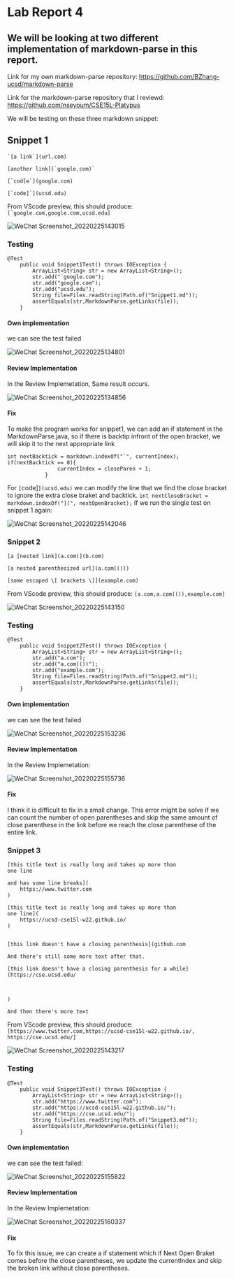 # Lab Report 4

## We will be looking at two different implementation of markdown-parse in this report.

Link for my own markdown-parse repository: https://github.com/BZhang-ucsd/markdown-parse

Link for the markdown-parse repository that I reviewd: https://github.com/nseyoum/CSE15L-Platypus

We will be testing on these three markdown snippet:

## Snippet 1
```
`[a link`](url.com)

[another link](`google.com)`

[`cod[e`](google.com)

[`code]`](ucsd.edu)
```
From VScode preview, this should produce: `` [`google.com,google.com,ucsd.edu] ``

![WeChat Screenshot_20220225143015](https://user-images.githubusercontent.com/97600878/155811849-a3cfdaf4-1826-45c5-9d0e-1d69c3c45e84.png)

### Testing
```
@Test
    public void Snippet1Test() throws IOException {
        ArrayList<String> str = new ArrayList<String>();
        str.add("`google.com");
        str.add("google.com");
        str.add("ucsd.edu");
        String file=Files.readString(Path.of("Snippet1.md"));
        assertEquals(str,MarkdownParse.getLinks(file));
    }
```
#### Own implementation
we can see the test failed

![WeChat Screenshot_20220225134801](https://user-images.githubusercontent.com/97600878/155807663-8a5b0418-5d27-48d5-b7a6-bcde5494c480.png)

#### Review Implementation
In the Review Implemetation, Same result occurs.

![WeChat Screenshot_20220225134856](https://user-images.githubusercontent.com/97600878/155807781-84a4d57d-0c17-43be-b614-7b15e67b4b5c.png)

#### Fix
To make the program works for snippet1, we can add an if statement in the MarkdownParse.java, so if there is backtip infront of the open bracket, we will skip it to the
next appropriate link
```
int nextBacktick = markdown.indexOf("`", currentIndex);
if(nextBacktick == 0){
                currentIndex = closeParen + 1;
            }
```
For `[`code]`](ucsd.edu)` we can modify the line that we find the close bracket to ignore the extra close braket and backtick.
`
int nextCloseBracket = markdown.indexOf("](", nextOpenBracket);
`
If we run the single test on snippet 1 again:

![WeChat Screenshot_20220225142046](https://user-images.githubusercontent.com/97600878/155811029-e4e04c38-27fb-4ec1-9690-90c736ab4ed6.png)

### Snippet 2
```
[a [nested link](a.com)](b.com)

[a nested parenthesized url](a.com(()))

[some escaped \[ brackets \]](example.com)
```

From VScode preview, this should produce: `[a.com,a.com(()),example.com]`

![WeChat Screenshot_20220225143150](https://user-images.githubusercontent.com/97600878/155811978-1ac19581-3f9e-47d9-94b8-4c9b0cb44a0d.png)

### Testing
```
@Test
    public void Snippet2Test() throws IOException {
        ArrayList<String> str = new ArrayList<String>();
        str.add("a.com");
        str.add("a.com(())");
        str.add("example.com");
        String file=Files.readString(Path.of("Snippet2.md"));
        assertEquals(str,MarkdownParse.getLinks(file));
    }
```
#### Own implementation
we can see the test failed

![WeChat Screenshot_20220225153236](https://user-images.githubusercontent.com/97600878/155816893-0a09b7ab-f9ed-418a-9605-562ddfe60b7e.png)


#### Review Implementation
In the Review Implemetation:

![WeChat Screenshot_20220225155736](https://user-images.githubusercontent.com/97600878/155818841-4c45d489-1e4e-4f26-9eb7-5183322013c7.png)

#### Fix
I think it is difficult to fix in a small change. This error might be solve if we can count the number of open parentheses and skip the same amount of close parenthese 
in the link before we reach the close parenthese of the entire link.

### Snippet 3
```
[this title text is really long and takes up more than 
one line

and has some line breaks](
    https://www.twitter.com
)

[this title text is really long and takes up more than 
one line](
    https://ucsd-cse15l-w22.github.io/
)


[this link doesn't have a closing parenthesis](github.com

And there's still some more text after that.

[this link doesn't have a closing parenthesis for a while](https://cse.ucsd.edu/



)

And then there's more text
```

From VScode preview, this should produce: `[https://www.twitter.com,https://ucsd-cse15l-w22.github.io/, https://cse.ucsd.edu/]`

![WeChat Screenshot_20220225143217](https://user-images.githubusercontent.com/97600878/155812156-2fcdde3f-658f-481e-9090-dc6b8ef273ad.png)

### Testing
```
@Test
    public void Snippet3Test() throws IOException {
        ArrayList<String> str = new ArrayList<String>();
        str.add("https://www.twitter.com");
        str.add("https://ucsd-cse15l-w22.github.io/");
        str.add("https://cse.ucsd.edu/");
        String file=Files.readString(Path.of("Snippet3.md"));
        assertEquals(str,MarkdownParse.getLinks(file));
    }
```
#### Own implementation
we can see the test failed:

![WeChat Screenshot_20220225155822](https://user-images.githubusercontent.com/97600878/155818895-652e5e7a-7820-4606-837c-010940c35d87.png)

#### Review Implementation
In the Review Implemetation:

![WeChat Screenshot_20220225160337](https://user-images.githubusercontent.com/97600878/155819174-952fe2b9-9a87-42ec-be57-d59377a283b6.png)

#### Fix
To fix this issue, we can create a if statement which if Next Open Braket comes before the close parentheses, we update the currentIndex and skip the broken link without
close parentheses.

